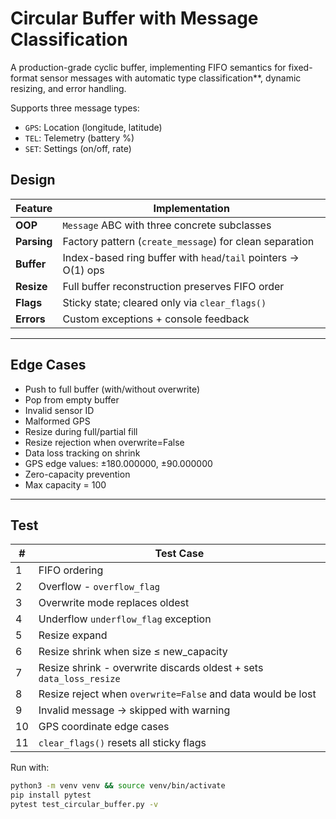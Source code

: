 
# Circular Buffer with Message Classification

A production-grade cyclic buffer, implementing FIFO semantics for fixed-format sensor messages with automatic type classification**, dynamic resizing, and error handling.

Supports three message types:
- `GPS`: Location (longitude, latitude)
- `TEL`: Telemetry (battery %)
- `SET`: Settings (on/off, rate)


## Design 

| Feature | Implementation |
|--------|----------------|
| **OOP** | `Message` ABC with three concrete subclasses |
| **Parsing** | Factory pattern (`create_message`) for clean separation |
| **Buffer** | Index-based ring buffer with `head`/`tail` pointers → O(1) ops |
| **Resize** | Full buffer reconstruction preserves FIFO order |
| **Flags** | Sticky state; cleared only via `clear_flags()` |
| **Errors** | Custom exceptions + console feedback |

---

## Edge Cases 

- Push to full buffer (with/without overwrite)
- Pop from empty buffer
- Invalid sensor ID
- Malformed GPS 
- Resize during full/partial fill
- Resize rejection when overwrite=False
- Data loss tracking on shrink
- GPS edge values: ±180.000000, ±90.000000
- Zero-capacity prevention
- Max capacity = 100

---

## Test 

| # | Test Case |
|---|-----------|
| 1 | FIFO ordering 
| 2 | Overflow - `overflow_flag` 
| 3 | Overwrite mode replaces oldest |
| 4 | Underflow  `underflow_flag` exception |
| 5 | Resize expand  |
| 6 | Resize shrink  when size ≤ new_capacity |
| 7 | Resize shrink -  overwrite  discards oldest + sets `data_loss_resize` |
| 8 | Resize reject when `overwrite=False` and data would be lost |
| 9 | Invalid message → skipped with warning |
| 10 | GPS coordinate edge cases |
| 11 | `clear_flags()` resets all sticky flags |

Run with:
```bash
python3 -m venv venv && source venv/bin/activate
pip install pytest
pytest test_circular_buffer.py -v